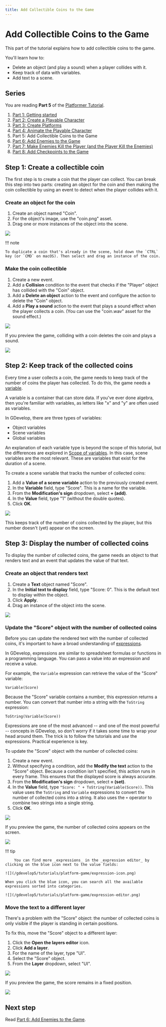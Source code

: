 ```yaml
---
title: Add Collectible Coins to the Game
---
```

# Add Collectible Coins to the Game

This part of the tutorial explains how to add collectible coins to the game.

You'll learn how to:

- Delete an object (and play a sound) when a player collides with it.
- Keep track of data with variables.
- Add text to a scene.

## Series

You are reading **Part 5** of the [Platformer Tutorial](/gdevelop5/tutorials/platformer).

1. [Part 1: Getting started](/gdevelop5/tutorials/platformer)
2. [Part 2: Create a Playable Character](/gdevelop5/tutorials/platformer/part-2)
3. [Part 3: Create Platforms](/gdevelop5/tutorials/platformer/part-3)
4. [Part 4: Animate the Playable Character](/gdevelop5/tutorials/platformer/part-4)
5. Part 5: Add Collectible Coins to the Game
6. [Part 6: Add Enemies to the Game](/gdevelop5/tutorials/platformer/part-6)
7. [Part 7: Make Enemies Kill the Player (and the Player Kill the Enemies)](/gdevelop5/tutorials/platformer/part-7)
8. [Part 8: Add Checkpoints to the Game](/gdevelop5/tutorials/platformer/part-8)


## Step 1: Create a collectible coin

The first step is to create a coin that the player can collect. You can break this step into two parts: creating an object for the coin and then making the coin collectible by using an event to detect when the player collides with it.

### Create an object for the coin

1. Create an object named "Coin".
2. For the object's image, use the "coin.png" asset.
3. Drag one or more instances of the object into the scene.

![](/gdevelop5/tutorials/platformer/05-01-coin-object.jpg)

!!! note

    To duplicate a coin that's already in the scene, hold down the `CTRL` key (or `CMD` on macOS). Then select and drag an instance of the coin.

### Make the coin collectible

1. Create a new event.
2. Add a **Collision** condition to the event that checks if the "Player" object has collided with the "Coin" object.
3. Add a **Delete an object** action to the event and configure the action to delete the "Coin" object.
4. Add a **Play a sound** action to the event that plays a sound effect when the player collects a coin. (You can use the "coin.wav" asset for the sound effect.)

![](/gdevelop5/tutorials/platformer/05-02-coin-collectible.jpg)

If you preview the game, colliding with a coin deletes the coin and plays a sound.

![](/gdevelop5/tutorials/platformer/05-02-collect-coin-preview.gif)

## Step 2: Keep track of the collected coins

Every time a user collects a coin, the game needs to keep track of the number of coins the player has collected. To do this, the game needs a [variable](/gdevelop5/all-features/variables).

A variable is a container that can store data. If you've ever done algebra, then you're familiar with variables, as letters like "x" and "y" are often used as variables.

In GDevelop, there are three types of variables:

* Object variables
* Scene variables
* Global variables

An explanation of each variable type is beyond the scope of this tutorial, but the differences are explored in [Scope of variables](http://wiki.compilgames.net/doku.php/gdevelop5/all-features/variables#scope_of_variables). In this case, scene variables are the most relevant. These are variables that exist for the duration of a scene.

To create a scene variable that tracks the number of collected coins:

1. Add a **Value of a scene variable** action to the previously created event.
2. In the **Variable** field, type "Score". This is a name for the variable.
3. From the **Modification's sign** dropdown, select **+ (add)**.
4. In the **Value** field, type "1" (without the double quotes).
5. Click **OK**.

![](/gdevelop5/tutorials/platformer/05-03-scene-variable.jpg)

This keeps track of the number of coins collected by the player, but this number doesn't (yet) appear on the screen.

## Step 3: Display the number of collected coins

To display the number of collected coins, the game needs an object to that renders text and an event that updates the value of that text.

### Create an object that renders text

1. Create a **Text** object named "Score".
2. In the **Initial text to display** field, type "Score: 0". This is the default text to display within the object.
3. Click **Apply**.
4. Drag an instance of the object into the scene.

![](/gdevelop5/tutorials/platformer/05-04-text-object.jpg)

### Update the "Score" object with the number of collected coins

Before you can update the rendered text with the number of collected coins, it's important to have a broad understanding of [expressions](/gdevelop5/expressions).

In GDevelop, expressions are similar to spreadsheet formulas or functions in a programming language. You can pass a value into an expression and receive a value.

For example, the `Variable` expression can retrieve the value of the "Score" variable:

```
Variable(Score)
```

Because the "Score" variable contains a number, this expression returns a number. You can convert that number into a string with the `ToString` expression:

```
ToString(Variable(Score))
```

Expressions are one of the most advanced -- and one of the most powerful -- concepts in GDevelop, so don't worry if it takes some time to wrap your head around them. The trick is to follow the tutorials and *use* the expressions. Practical experience is key.

To update the "Score" object with the number of collected coins:

1. Create a new event.
2. Without specifying a condition, add the  **Modify the text** action to the "Score" object. Because a condition isn't specified, this action runs in every frame. This ensures that the displayed score is always accurate.
3. From the **Modification's sign** dropdown, select **= (set)**.
4. In the **Value** field, type `"Score: " + ToString(Variable(Score))`. This value uses the `ToString` and `Variable` expressions to convert the number of collected coins into a string. It also uses the `+` operator to combine two strings into a single string.
5. Click **OK**.

![](/gdevelop5/tutorials/platformer/05-05-modify-text-object.jpg)

If you preview the game, the number of collected coins appears on the screen.

![](/gdevelop5/tutorials/platformer/05-06-score-preview.gif)

!!! tip

        You can find more _expressions_ in the _expression editor_ by clicking on the blue icon next to the value fields:

    ![](/gdevelop5/tutorials/platform-game/expression-icon.png)

    When you click the blue icon, you can search all the available expressions sorted into categories.

    ![](/gdevelop5/tutorials/platform-game/expression-editor.png)


### Move the text to a different layer

There's a problem with the "Score" object: the number of collected coins is only visible if the player is standing in certain positions.

To fix this, move the "Score" object to a different layer:

1. Click the **Open the layers editor** icon.
2. Click **Add a layer**.
3. For the name of the layer, type "UI".
4. Select the "Score" object.
5. From the **Layer** dropdown, select "UI".

![](/gdevelop5/tutorials/platformer/05-07-change-layer.gif)

If you preview the game, the score remains in a fixed position.

![](/gdevelop5/tutorials/platformer/05-08-score-ui-layer-preview.gif)

## Next step

Read [Part 6: Add Enemies to the Game](/gdevelop5/tutorials/platformer/part-6).